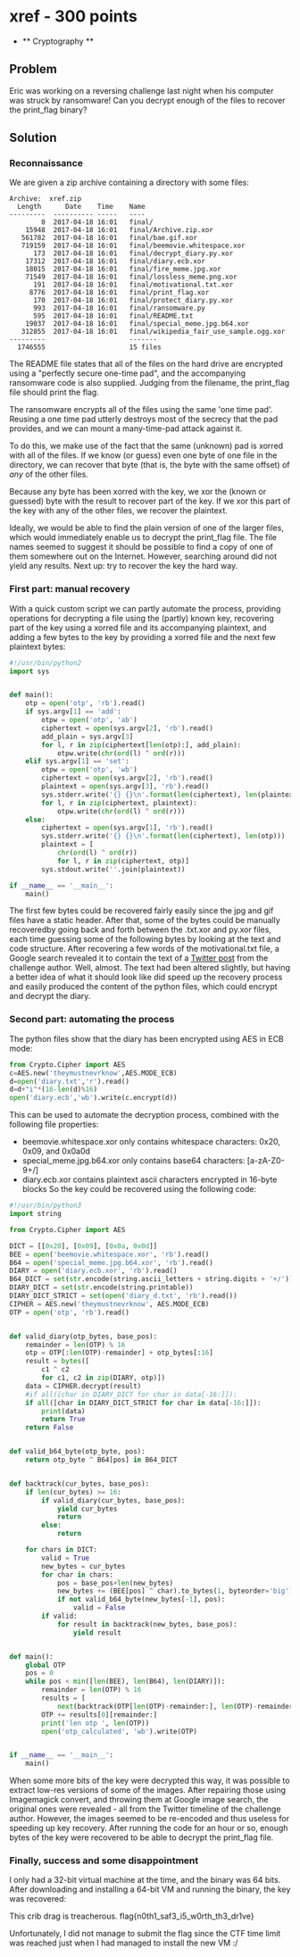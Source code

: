 # xref - 300 points

* ** Cryptography **

## Problem

Eric was working on a reversing challenge last night when his computer was struck by ransomware! Can you decrypt enough of the files to recover the print_flag binary?

## Solution
### Reconnaissance
We are given a zip archive containing a directory with some files:

```
Archive:  xref.zip
  Length      Date    Time    Name
---------  ---------- -----   ----
        0  2017-04-18 16:01   final/
    15948  2017-04-18 16:01   final/Archive.zip.xor
   561782  2017-04-18 16:01   final/bae.gif.xor
   719159  2017-04-18 16:01   final/beemovie.whitespace.xor
      173  2017-04-18 16:01   final/decrypt_diary.py.xor
    17312  2017-04-18 16:01   final/diary.ecb.xor
    18015  2017-04-18 16:01   final/fire_meme.jpg.xor
    71549  2017-04-18 16:01   final/lossless_meme.png.xor
      191  2017-04-18 16:01   final/motivational.txt.xor
     8776  2017-04-18 16:01   final/print_flag.xor
      170  2017-04-18 16:01   final/protect_diary.py.xor
      993  2017-04-18 16:01   final/ransomware.py
      595  2017-04-18 16:01   final/README.txt
    19037  2017-04-18 16:01   final/special_meme.jpg.b64.xor
   312855  2017-04-18 16:01   final/wikipedia_fair_use_sample.ogg.xor
---------                     -------
  1746555                     15 files
```

The README file states that all of the files on the hard drive are encrypted using a "perfectly secure one-time pad", and the accompanying ransomware code is also supplied.
Judging from the filename, the print_flag file should print the flag.

The ransomware encrypts all of the files using the same 'one time pad'.
Reusing a one time pad utterly destroys most of the secrecy that the pad provides, and we can mount a many-time-pad attack against it.

To do this, we make use of the fact that the same (unknown) pad is xorred with all of the files.
If we know (or guess) even one byte of one file in the directory, we can recover that byte (that is, the byte with the same offset) of *any* of the other files.

Because any byte has been xorred with the key, we xor the (known or guessed) byte with the result to recover part of the key.
If we xor this part of the key with any of the other files, we recover the plaintext.

Ideally, we would be able to find the plain version of one of the larger files, which would immediately enable us to decrypt the print_flag file.
The file names seemed to suggest it should be possible to find a copy of one of them somewhere out on the Internet.
However, searching around did not yield any results.
Next up: try to recover the key the hard way.

### First part: manual recovery
With a quick custom script we can partly automate the process, providing operations for decrypting a file using the (partly) known key, recovering part of the key using a xorred file and its accompanying plaintext, and adding a few bytes to the key by providing a xorred file and the next few plaintext bytes:
```python
#!/usr/bin/python2
import sys


def main():
    otp = open('otp', 'rb').read()
    if sys.argv[1] == 'add':
        otpw = open('otp', 'ab')
        ciphertext = open(sys.argv[2], 'rb').read()
        add_plain = sys.argv[3]
        for l, r in zip(ciphertext[len(otp):], add_plain):
            otpw.write(chr(ord(l) ^ ord(r)))
    elif sys.argv[1] == 'set':
        otpw = open('otp', 'wb')
        ciphertext = open(sys.argv[2], 'rb').read()
        plaintext = open(sys.argv[3], 'rb').read()
        sys.stderr.write('{} {}\n'.format(len(ciphertext), len(plaintext)))
        for l, r in zip(ciphertext, plaintext):
            otpw.write(chr(ord(l) ^ ord(r)))
    else:
        ciphertext = open(sys.argv[1], 'rb').read()
        sys.stderr.write('{} {}\n'.format(len(ciphertext), len(otp)))
        plaintext = [
            chr(ord(l) ^ ord(r))
            for l, r in zip(ciphertext, otp)]
        sys.stdout.write(''.join(plaintext))

if __name__ == '__main__':
    main()
```

The first few bytes could be recovered fairly easily since the jpg and gif files have a static header.
After that, some of the bytes could be manually recoveredby going back and forth between the .txt.xor and py.xor files, each time guessing some of the following bytes by looking at the text and code structure.
After recovering a few words of the motivational.txt file, a Google search revealed it to contain the text of a [Twitter post](https://twitter.com/swiftonsecurity/status/530832327870779393) from the challenge author.
Well, almost.
The text had been altered slightly, but having a better idea of what it should look like did speed up the recovery process and easily produced the content of the python files, which could encrypt and decrypt the diary.

### Second part: automating the process
The python files show that the diary has been encrypted using AES in ECB mode:
```python
from Crypto.Cipher import AES
c=AES.new('theymustnevrknow',AES.MODE_ECB)
d=open('diary.txt','r').read()
d=d+"i"*(16-len(d)%16)
open('diary.ecb','wb').write(c.encrypt(d))
```
This can be used to automate the decryption process, combined with the following file properties:
- beemovie.whitespace.xor only contains whitespace characters: 0x20, 0x09, and 0x0a0d
- special_meme.jpg.b64.xor only contains base64 characters: [a-zA-Z0-9+/]
- diary.ecb.xor contains plaintext ascii characters encrypted in 16-byte blocks
So the key could be recovered using the following code:

```python
#!/usr/bin/python3
import string

from Crypto.Cipher import AES

DICT = [[0x20], [0x09], [0x0a, 0x0d]]
BEE = open('beemovie.whitespace.xor', 'rb').read()
B64 = open('special_meme.jpg.b64.xor', 'rb').read()
DIARY = open('diary.ecb.xor', 'rb').read()
B64_DICT = set(str.encode(string.ascii_letters + string.digits + '+/'))
DIARY_DICT = set(str.encode(string.printable))
DIARY_DICT_STRICT = set(open('diary_d.txt', 'rb').read())
CIPHER = AES.new('theymustnevrknow', AES.MODE_ECB)
OTP = open('otp', 'rb').read()


def valid_diary(otp_bytes, base_pos):
    remainder = len(OTP) % 16
    otp = OTP[:len(OTP)-remainder] + otp_bytes[:16]
    result = bytes([
        c1 ^ c2
        for c1, c2 in zip(DIARY, otp)])
    data = CIPHER.decrypt(result)
    #if all([char in DIARY_DICT for char in data[-16:]]):
    if all([char in DIARY_DICT_STRICT for char in data[-16:]]):
        print(data)
        return True
    return False


def valid_b64_byte(otp_byte, pos):
    return otp_byte ^ B64[pos] in B64_DICT


def backtrack(cur_bytes, base_pos):
    if len(cur_bytes) >= 16:
        if valid_diary(cur_bytes, base_pos):
            yield cur_bytes
            return
        else:
            return

    for chars in DICT:
        valid = True
        new_bytes = cur_bytes
        for char in chars:
            pos = base_pos+len(new_bytes)
            new_bytes += (BEE[pos] ^ char).to_bytes(1, byteorder='big')
            if not valid_b64_byte(new_bytes[-1], pos):
                valid = False
        if valid:
            for result in backtrack(new_bytes, base_pos):
                yield result


def main():
    global OTP
    pos = 0
    while pos < min([len(BEE), len(B64), len(DIARY)]):
        remainder = len(OTP) % 16
        results = [
            next(backtrack(OTP[len(OTP)-remainder:], len(OTP)-remainder))]
        OTP += results[0][remainder:]
        print('len otp ', len(OTP))
        open('otp_calculated', 'wb').write(OTP)


if __name__ == '__main__':
    main()
```
When some more bits of the key were decrypted this way, it was possible to extract low-res versions of some of the images.
After repairing those using Imagemagick convert, and throwing them at Google image search, the original ones were revealed - all from the Twitter timeline of the challenge author.
However, the images seemed to be re-encoded and thus useless for speeding up key recovery.
After running the code for an hour or so, enough bytes of the key were recovered to be able to decrypt the print_flag file.

### Finally, success and some disappointment
I only had a 32-bit virtual machine at the time, and the binary was 64 bits.
After downloading and installing a 64-bit VM and running the binary, the key was recovered:

This crib drag is treacherous.
flag{n0th1_saf3_i5_w0rth_th3_dr1ve}

Unfortunately, I did not manage to submit the flag since the CTF time limit was reached just when I had managed to install the new VM :/

